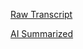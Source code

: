 [Raw Transcript](https://github.com/MCBasterSheet/MCBasterSheet/blob/main/MCB150/pages/Lectures/Raw-Transcripts/Raw%20Transcript%204-3-2024.md)

[AI Summarized](https://github.com/MCBasterSheet/MCBasterSheet/blob/main/MCB150/pages/Lectures/AI-Summaries/AI%20Summarized%204-3-2024.md)
